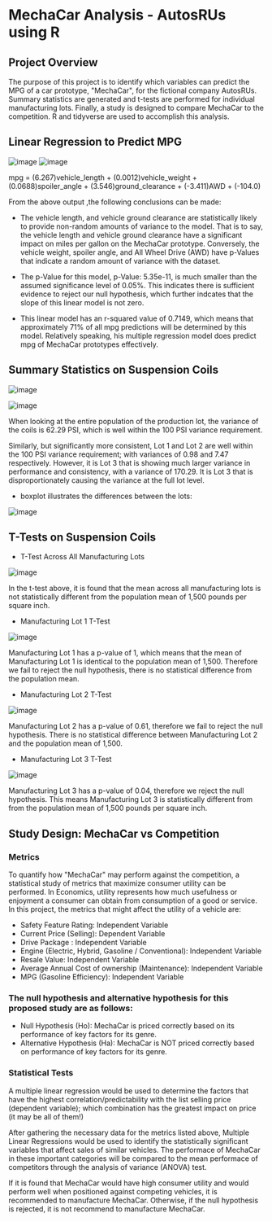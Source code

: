 # MechaCar Analysis - AutosRUs using R

## Project Overview

The purpose of this project is to identify which variables can predict the MPG of a car prototype, "MechaCar", for the fictional company AutosRUs. Summary statistics are generated and t-tests are performed for individual manufacturing lots. Finally, a study is designed to compare MechaCar to the competition. R and tidyverse are used to accomplish this analysis.


## Linear Regression to Predict MPG

![image](https://github.com/NadaAdem/MechaCar_Statistical_Analysis/blob/main/Resources/lm.png )
![image](https://github.com/NadaAdem/MechaCar_Statistical_Analysis/blob/main/Resources/summary.png )

 mpg = (6.267)vehicle_length + (0.0012)vehicle_weight + (0.0688)spoiler_angle + (3.546)ground_clearance + (-3.411)AWD + (-104.0)
 
 From the above output ,the following conclusions can be made:
 
- The vehicle length, and vehicle ground clearance are statistically likely to provide non-random amounts of variance to the model. That is to say, the vehicle length and vehicle ground clearance have a significant impact on miles per gallon on the MechaCar prototype. Conversely, the vehicle weight, spoiler angle, and All Wheel Drive (AWD) have p-Values that indicate a random amount of variance with the dataset.

- The p-Value for this model, p-Value: 5.35e-11, is much smaller than the assumed significance level of 0.05%. This indicates there is sufficient evidence to reject our null hypothesis, which further indcates that the slope of this linear model is not zero.

- This linear model has an r-squared value of 0.7149, which means that approximately 71% of all mpg predictions will be determined by this model. Relatively speaking, his multiple regression model does predict mpg of MechaCar prototypes effectively.
 

## Summary Statistics on Suspension Coils

![image](https://github.com/NadaAdem/MechaCar_Statistical_Analysis/blob/main/Resources/d4.png )

![image](https://github.com/NadaAdem/MechaCar_Statistical_Analysis/blob/main/Resources/d3.png )

When looking at the entire population of the production lot, the variance of the coils is 62.29 PSI, which is well within the 100 PSI variance requirement.

Similarly, but significantly more consistent, Lot 1 and Lot 2 are well within the 100 PSI variance requirement; with variances of 0.98 and 7.47 respectively. However, it is Lot 3 that is showing much larger variance in performance and consistency, with a variance of 170.29. It is Lot 3 that is disproportionately causing the variance at the full lot level.

- boxplot illustrates the differences between the lots:

![image](https://github.com/NadaAdem/MechaCar_Statistical_Analysis/blob/main/Resources/plot2.png)


## T-Tests on Suspension Coils

-  T-Test Across All Manufacturing Lots

![image](https://github.com/NadaAdem/MechaCar_Statistical_Analysis/blob/main/Resources/test.png)

In the t-test above, it is found that the mean across all manufacturing lots is not statistically different from the population mean of 1,500 pounds per square inch.

- Manufacturing Lot 1 T-Test

![image](https://github.com/NadaAdem/MechaCar_Statistical_Analysis/blob/main/Resources/testlot1.png)

Manufacturing Lot 1 has a p-value of 1, which means that the mean of Manufacturing Lot 1 is identical to the population mean of 1,500. Therefore we fail to reject the null hypothesis, there is no statistical difference from the population mean.

- Manufacturing Lot 2 T-Test

![image](https://github.com/NadaAdem/MechaCar_Statistical_Analysis/blob/main/Resources/testlot2.png)

Manufacturing Lot 2 has a p-value of 0.61, therefore we fail to reject the null hypothesis. There is no statistical difference between Manufacturing Lot 2 and the population mean of 1,500.

- Manufacturing Lot 3 T-Test

![image](https://github.com/NadaAdem/MechaCar_Statistical_Analysis/blob/main/Resources/testlot3.png)

Manufacturing Lot 3 has a p-value of 0.04, therefore we reject the null hypothesis. This means Manufacturing Lot 3 is statistically different from from the population mean of 1,500 pounds per square inch.


## Study Design: MechaCar vs Competition

### Metrics

To quantify how "MechaCar" may perform against the competition, a statistical study of metrics that maximize consumer utility can be performed. In Economics, utility represents how much usefulness or enjoyment a consumer can obtain from consumption of a good or service. In this project, the metrics that might affect the utility of a vehicle are:

- Safety Feature Rating: Independent Variable
- Current Price (Selling): Dependent Variable
- Drive Package : Independent Variable
- Engine (Electric, Hybrid, Gasoline / Conventional): Independent Variable
- Resale Value: Independent Variable
- Average Annual Cost of ownership (Maintenance): Independent Variable
- MPG (Gasoline Efficiency): Independent Variable

### The null hypothesis and alternative hypothesis for this proposed study are as follows:

- Null Hypothesis (Ho): MechaCar is priced correctly based on its performance of key factors for its genre.
- Alternative Hypothesis (Ha): MechaCar is NOT priced correctly based on performance of key factors for its genre.



### Statistical Tests

A multiple linear regression would be used to determine the factors that have the highest correlation/predictability with the list selling price (dependent variable); which combination has the greatest impact on price (it may be all of them!)


After gathering the necessary data for the metrics listed above, Multiple Linear Regressions would be used to identify the statistically significant variables that affect sales of similar vehicles. The performace of MechaCar in these important categories will be compared to the mean performace of competitors through the analysis of variance (ANOVA) test.

If it is found that MechaCar would have high consumer utility and would perform well when positioned against competing vehicles, it is recommended to manufacture MechaCar. Otherwise, if the null hypothesis is rejected, it is not recommend to manufacture MechaCar.


